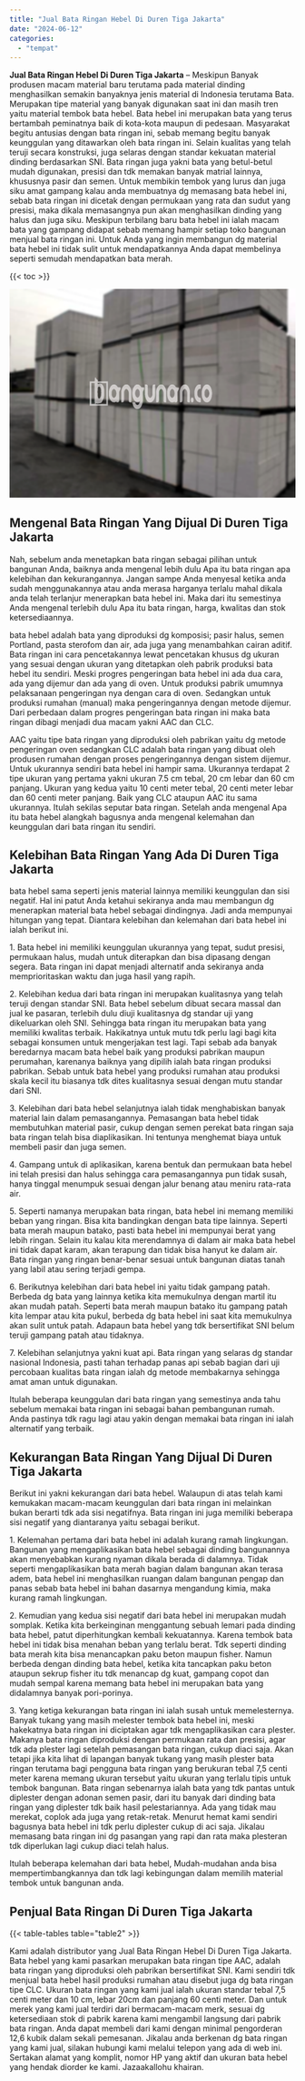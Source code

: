 ```yaml
---
title: "Jual Bata Ringan Hebel Di Duren Tiga Jakarta"
date: "2024-06-12"
categories: 
  - "tempat"
---
```


**Jual Bata Ringan Hebel Di Duren Tiga Jakarta** – Meskipun Banyak produsen macam material baru terutama pada material dinding menghasilkan semakin banyaknya jenis material di Indonesia terutama Bata. Merupakan tipe material yang banyak digunakan saat ini dan masih tren yaitu material tembok bata hebel. Bata hebel ini merupakan bata yang terus bertambah peminatnya baik di kota-kota maupun di pedesaan. Masyarakat begitu antusias dengan bata ringan ini, sebab memang begitu banyak keunggulan yang ditawarkan oleh bata ringan ini. Selain kualitas yang telah teruji secara konstruksi, juga selaras dengan standar kekuatan material dinding berdasarkan SNI. Bata ringan juga yakni bata yang betul-betul mudah digunakan, presisi dan tdk memakan banyak matrial lainnya, khususnya pasir dan semen. Untuk membikin tembok yang lurus dan juga siku amat gampang kalau anda membuatnya dg memasang bata hebel ini, sebab bata ringan ini dicetak dengan permukaan yang rata dan sudut yang presisi, maka dikala memasangnya pun akan menghasilkan dinding yang halus dan juga siku. Meskipun terbilang baru bata hebel ini ialah macam bata yang gampang didapat sebab memang hampir setiap toko bangunan menjual bata ringan ini. Untuk Anda yang ingin membangun dg material bata hebel ini tidak sulit untuk mendapatkannya Anda dapat membelinya seperti semudah mendapatkan bata merah.

{{< toc >}}

![Jual Bata Ringan Hebel Di Duren Tiga Jakarta](/images/jual-hebel-murah-43.png)

## Mengenal Bata Ringan Yang Dijual Di Duren Tiga Jakarta

Nah, sebelum anda menetapkan bata ringan sebagai pilihan untuk bangunan Anda, baiknya anda mengenal lebih dulu Apa itu bata ringan apa kelebihan dan kekurangannya. Jangan sampe Anda menyesal ketika anda sudah menggunakannya atau anda merasa harganya terlalu mahal dikala anda telah terlanjur menerapkan bata hebel ini. Maka dari itu semestinya Anda mengenal terlebih dulu Apa itu bata ringan, harga, kwalitas dan stok ketersediaannya.

bata hebel adalah bata yang diproduksi dg komposisi; pasir halus, semen Portland, pasta sterofom dan air, ada juga yang menambahkan cairan aditif. Bata ringan ini cara pencetakannya lewat pencetakan khusus dg ukuran yang sesuai dengan ukuran yang ditetapkan oleh pabrik produksi bata hebel itu sendiri. Meski progres pengeringan bata hebel ini ada dua cara, ada yang dijemur dan ada yang di oven. Untuk produksi pabrik umumnya pelaksanaan pengeringan nya dengan cara di oven. Sedangkan untuk produksi rumahan (manual) maka pengeringannya dengan metode dijemur. Dari perbedaan dalam progres pengeringan bata ringan ini maka bata ringan dibagi menjadi dua macam yakni AAC dan CLC.

AAC yaitu tipe bata ringan yang diproduksi oleh pabrikan yaitu dg metode pengeringan oven sedangkan CLC adalah bata ringan yang dibuat oleh produsen rumahan dengan proses pengeringannya dengan sistem dijemur. Untuk ukurannya sendiri bata hebel ini hampir sama. Ukurannya terdapat 2 tipe ukuran yang pertama yakni ukuran 7.5 cm tebal, 20 cm lebar dan 60 cm panjang. Ukuran yang kedua yaitu 10 centi meter tebal, 20 centi meter lebar dan 60 centi meter panjang. Baik yang CLC ataupun AAC itu sama ukurannya. Itulah sekilas seputar bata ringan. Setelah anda mengenal Apa itu bata hebel alangkah bagusnya anda mengenal kelemahan dan keunggulan dari bata ringan itu sendiri.

## Kelebihan Bata Ringan Yang Ada Di Duren Tiga Jakarta

bata hebel sama seperti jenis material lainnya memiliki keunggulan dan sisi negatif. Hal ini patut Anda ketahui sekiranya anda mau membangun dg menerapkan material bata hebel sebagai dindingnya. Jadi anda mempunyai hitungan yang tepat. Diantara kelebihan dan kelemahan dari bata hebel ini ialah berikut ini.

1\. Bata hebel ini memiliki keunggulan ukurannya yang tepat, sudut presisi, permukaan halus, mudah untuk diterapkan dan bisa dipasang dengan segera. Bata ringan ini dapat menjadi alternatif anda sekiranya anda memprioritaskan waktu dan juga hasil yang rapih.

2\. Kelebihan kedua dari bata ringan ini merupakan kualitasnya yang telah teruji dengan standar SNI. Bata hebel sebelum dibuat secara massal dan jual ke pasaran, terlebih dulu diuji kualitasnya dg standar uji yang dikeluarkan oleh SNI. Sehingga bata ringan itu merupakan bata yang memiliki kwalitas terbaik. Hakikatnya untuk mutu tdk perlu lagi bagi kita sebagai konsumen untuk mengerjakan test lagi. Tapi sebab ada banyak beredarnya macam bata hebel baik yang produksi pabrikan maupun perumahan, karenanya baiknya yang dipilih ialah bata ringan produksi pabrikan. Sebab untuk bata hebel yang produksi rumahan atau produksi skala kecil itu biasanya tdk dites kualitasnya sesuai dengan mutu standar dari SNI.

3\. Kelebihan dari bata hebel selanjutnya ialah tidak menghabiskan banyak material lain dalam pemasangannya. Pemasangan bata hebel tidak membutuhkan material pasir, cukup dengan semen perekat bata ringan saja bata ringan telah bisa diaplikasikan. Ini tentunya menghemat biaya untuk membeli pasir dan juga semen.

4\. Gampang untuk di aplikasikan, karena bentuk dan permukaan bata hebel ini telah presisi dan halus sehingga cara pemasangannya pun tidak susah, hanya tinggal menumpuk sesuai dengan jalur benang atau meniru rata-rata air.

5\. Seperti namanya merupakan bata ringan, bata hebel ini memang memiliki beban yang ringan. Bisa kita bandingkan dengan bata tipe lainnya. Seperti bata merah maupun batako, pasti bata hebel ini mempunyai berat yang lebih ringan. Selain itu kalau kita merendamnya di dalam air maka bata hebel ini tidak dapat karam, akan terapung dan tidak bisa hanyut ke dalam air. Bata ringan yang ringan benar-benar sesuai untuk bangunan diatas tanah yang labil atau sering terjadi gempa.

6\. Berikutnya kelebihan dari bata hebel ini yaitu tidak gampang patah. Berbeda dg bata yang lainnya ketika kita memukulnya dengan martil itu akan mudah patah. Seperti bata merah maupun batako itu gampang patah kita lempar atau kita pukul, berbeda dg bata hebel ini saat kita memukulnya akan sulit untuk patah. Adapaun bata hebel yang tdk bersertifikat SNI belum teruji gampang patah atau tidaknya.

7\. Kelebihan selanjutnya yakni kuat api. Bata ringan yang selaras dg standar nasional Indonesia, pasti tahan terhadap panas api sebab bagian dari uji percobaan kualitas bata ringan ialah dg metode membakarnya sehingga amat aman untuk digunakan.

Itulah beberapa keunggulan dari bata ringan yang semestinya anda tahu sebelum memakai bata ringan ini sebagai bahan pembangunan rumah. Anda pastinya tdk ragu lagi atau yakin dengan memakai bata ringan ini ialah alternatif yang terbaik.

## Kekurangan Bata Ringan Yang Dijual Di Duren Tiga Jakarta

Berikut ini yakni kekurangan dari bata hebel. Walaupun di atas telah kami kemukakan macam-macam keunggulan dari bata ringan ini melainkan bukan berarti tdk ada sisi negatifnya. Bata ringan ini juga memiliki beberapa sisi negatif yang diantaranya yaitu sebagai berikut.

1\. Kelemahan pertama dari bata hebel ini adalah kurang ramah lingkungan. Bangunan yang mengaplikasikan bata hebel sebagai dinding bangunannya akan menyebabkan kurang nyaman dikala berada di dalamnya. Tidak seperti mengaplikasikan bata merah bagian dalam bangunan akan terasa adem, bata hebel ini menghasilkan ruangan dalam bangunan pengap dan panas sebab bata hebel ini bahan dasarnya mengandung kimia, maka kurang ramah lingkungan.

2\. Kemudian yang kedua sisi negatif dari bata hebel ini merupakan mudah somplak. Ketika kita berkeinginan menggantung sebuah lemari pada dinding bata hebel, patut diperhitungkan kembali kekuatannya. Karena tembok bata hebel ini tidak bisa menahan beban yang terlalu berat. Tdk seperti dinding bata merah kita bisa menancapkan paku beton maupun fisher. Namun berbeda dengan dinding bata hebel, ketika kita tancapkan paku beton ataupun sekrup fisher itu tdk menancap dg kuat, gampang copot dan mudah sempal karena memang bata hebel ini merupakan bata yang didalamnya banyak pori-porinya.

3\. Yang ketiga kekurangan bata ringan ini ialah susah untuk memelesternya. Banyak tukang yang masih melester tembok bata hebel ini, meski hakekatnya bata ringan ini diciptakan agar tdk mengaplikasikan cara plester. Makanya bata ringan diproduksi dengan permukaan rata dan presisi, agar tdk ada plester lagi setelah pemasangan bata ringan, cukup diaci saja. Akan tetapi jika kita lihat di lapangan banyak tukang yang masih plester bata ringan terutama bagi pengguna bata ringan yang berukuran tebal 7,5 centi meter karena memang ukuran tersebut yaitu ukuran yang terlalu tipis untuk tembok bangunan. Bata ringan sebenarnya ialah bata yang tdk pantas untuk diplester dengan adonan semen pasir, dari itu banyak dari dinding bata ringan yang diplester tdk baik hasil pelestariannya. Ada yang tidak mau merekat, coplok ada juga yang retak-retak. Menurut hemat kami sendiri bagusnya bata hebel ini tdk perlu diplester cukup di aci saja. Jikalau memasang bata ringan ini dg pasangan yang rapi dan rata maka plesteran tdk diperlukan lagi cukup diaci telah halus.

Itulah beberapa kelemahan dari bata hebel, Mudah-mudahan anda bisa mempertimbangkannya dan tdk lagi kebingungan dalam memilih material tembok untuk bangunan anda.

## Penjual Bata Ringan Di Duren Tiga Jakarta

{{< table-tables table="table2" >}}

Kami adalah distributor yang Jual Bata Ringan Hebel Di Duren Tiga Jakarta. Bata hebel yang kami pasarkan merupakan bata ringan tipe AAC, adalah bata ringan yang diproduksi oleh pabrikan bersertifikat SNI. Kami sendiri tdk menjual bata hebel hasil produksi rumahan atau disebut juga dg bata ringan tipe CLC. Ukuran bata ringan yang kami jual ialah ukuran standar tebal 7,5 centi meter dan 10 cm, lebar 20cm dan panjang 60 centi meter. Dan untuk merek yang kami jual terdiri dari bermacam-macam merk, sesuai dg ketersediaan stok di pabrik karena kami mengambil langsung dari pabrik bata ringan. Anda dapat membeli dari kami dengan minimal pengorderan 12,6 kubik dalam sekali pemesanan. Jikalau anda berkenan dg bata ringan yang kami jual, silakan hubungi kami melalui telepon yang ada di web ini. Sertakan alamat yang komplit, nomor HP yang aktif dan ukuran bata hebel yang hendak diorder ke kami. Jazaakallohu khairan.
